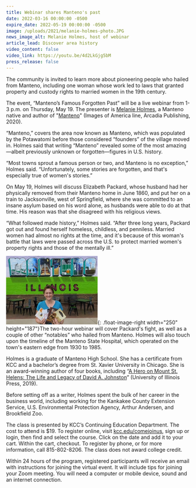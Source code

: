```yaml
---
title: Webinar shares Manteno's past
date: 2022-03-16 00:00:00 -0500
expire_date: 2022-05-19 00:00:00 -0500
image: /uploads/2021/melanie-holmes-photo.JPG
news_image_alt: Melanie Holmes, host of webinar
article_lead: Discover area history
video_content: false
video_link: https://youtu.be/4d2LkGjg5bM
press_release: false
---
```

The community is invited to learn more about pioneering people who hailed from Manteno, including one woman whose work led to laws that granted property and custody rights to married women in the 19th century.

The event, “Manteno’s Famous Forgotten Past” will be a live webinar from 1-3 p.m. on Thursday, May 19. The presenter is [Melanie Holmes](http://www.melanieholmesauthor.com/), a Manteno native and author of "[Manteno](https://www.arcadiapublishing.com/Products/9781467104487)" (Images of America line, Arcadia Publishing, 2020).

“Manteno,” covers the area now known as Manteno, which was populated by the Potawatomi before those considered “founders” of the village moved in. Holmes said that writing “Manteno” revealed some of the most amazing—albeit previously unknown or forgotten—figures in U.S. history.

“Most towns sprout a famous person or two, and Manteno is no exception,” Holmes said. “Unfortunately, some stories are forgotten, and that's especially true of women's stories.”

On May 19, Holmes will discuss Elizabeth Packard, whose husband had her physically removed from their Manteno home in June 1860, and put her on a train to Jacksonville, west of Springfield, where she was committed to an insane asylum based on his word alone, as husbands were able to do at that time. His reason was that she disagreed with his religious views.

“What followed made history,” Holmes said. “After three long years, Packard got out and found herself homeless, childless, and penniless. Married women had almost no rights at the time, and it's because of this woman's battle that laws were passed across the U.S. to protect married women's property rights and those of the mentally ill.”

![](/uploads/2021/melanie-holmes250x187.JPG){: .float-image-right width="250" height="187"}The two-hour webinar will cover Packard's fight, as well as a couple of other “notables” who hailed from Manteno. Holmes will also touch upon the timeline of the Manteno State Hospital, which operated on the town's eastern edge from 1930 to 1985.

Holmes is a graduate of Manteno High School. She has a certificate from KCC and a bachelor’s degree from St. Xavier University in Chicago. She is an award-winning author of four books, including “[A Hero on Mount St. Helens: The Life and Legacy of David A. Johnston](https://www.press.uillinois.edu/books/?id=p084317)” (University of Illinois Press, 2019).

Before setting off as a writer, Holmes spent the bulk of her career in the business world, including working for the Kankakee County Extension Service, U.S. Environmental Protection Agency, Arthur Andersen, and Brookfield Zoo.

The class is presented by KCC’s Continuing Education Department. The cost to attend is $19. To register online, visit [kcc.edu/comejoinus](http://www.kcc.edu/comejoinus), sign up or login, then find and select the course. Click on the date and add it to your cart. Within the cart, checkout. To register by phone, or for more information, call 815-802-8206. The class does not award college credit.

Within 24 hours of the program, registered participants will receive an email with instructions for joining the virtual event. It will include tips for joining your Zoom meeting. You will need a computer or mobile device, sound and an internet connection.
